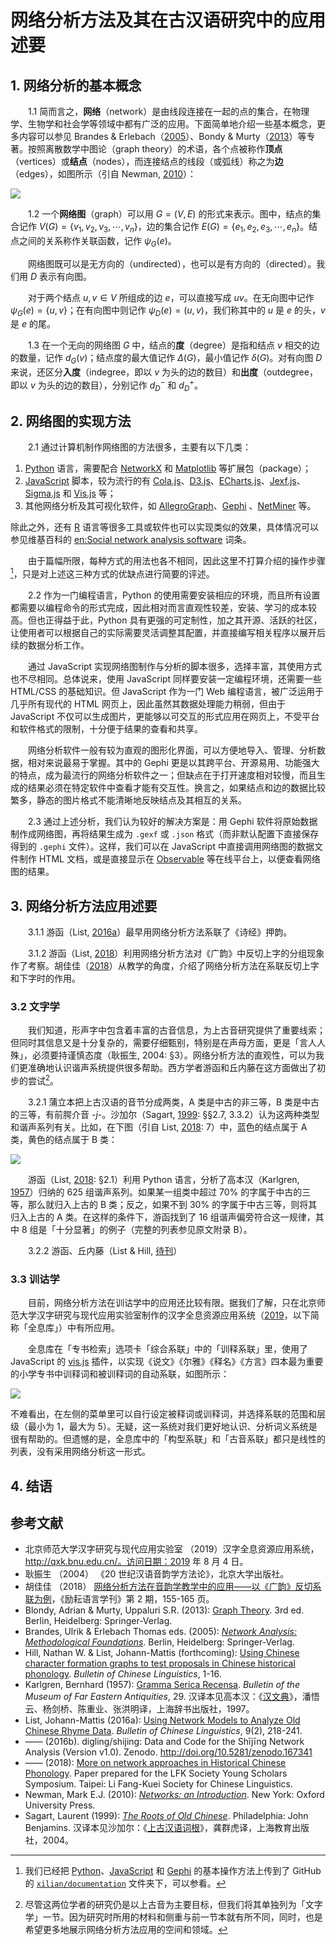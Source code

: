 # 网络分析方法及其在古汉语研究中的应用述要



## 1. 网络分析的基本概念

　　1.1 简而言之，**网络**（network）是由线段连接在一起的点的集合，在物理学、生物学和社会学等领域中都有广泛的应用。下面简单地介绍一些基本概念，更多内容可以参见 Brandes & Erlebach（[2005](https://link.springer.com/book/10.1007/b106453)）、Bondy & Murty（[2013](https://www.springer.com/gp/book/9781846289699)）等专著。按照离散数学中图论（graph theory）的术语，各个点被称作**顶点**（vertices）或**结点**（nodes），而连接结点的线段（或弧线）称之为**边**（edges），如图所示（引自 Newman, [2010](https://www.oxfordscholarship.com/view/10.1093/acprof:oso/9780199206650.001.0001/acprof-9780199206650)）：

![](pic/vertices-and-nodes.png)

　　1.2 一个**网络图**（graph）可以用 $G=(V, E)$ 的形式来表示。图中，结点的集合记作 $V(G) = \{ v_1, v_2, v_3, \cdots, v_n \}$，边的集合记作 $E(G)=\{e_1, e_2, e_3, \cdots, e_n\}$。结点之间的关系称作关联函数，记作 $\psi_G (e)$。

　　网络图既可以是无方向的（undirected），也可以是有方向的（directed）。我们用 $D$ 表示有向图。

　　对于两个结点 $u,v \in V$ 所组成的边 $e$，可以直接写成 $u v$。在无向图中记作 $\psi_G(e)=\{u,v\}$；在有向图中则记作 $\psi_D(e)=(u,v)$，我们称其中的 $u$ 是 $e$ 的头，$v$ 是 $e$ 的尾。

　　1.3 在一个无向的网络图 $G$ 中，结点的**度**（degree）是指和结点 $v$ 相交的边的数量，记作 $d_G(v)$；结点度的最大值记作 $\Delta (G)$，最小值记作 $\delta (G)$。对有向图 $D$ 来说，还区分**入度**（indegree，即以 $v$ 为头的边的数目）和**出度**（outdegree，即以 $v$ 为头的边的数目），分别记作 $d_{D}^{-}$ 和 $d_{D}^{+}$。



## 2. 网络图的实现方法

　　2.1 通过计算机制作网络图的方法很多，主要有以下几类：

1. [Python](https://www.python.org/) 语言，需要配合 [NetworkX](http://networkx.github.io/) 和 [Matplotlib](https://matplotlib.org/) 等扩展包（package）；
2. [JavaScript](https://www.javascript.com) 脚本，较为流行的有 [Cola.js](https://ialab.it.monash.edu/webcola/)、[D3.js](https://d3js.org/)、[ECharts.js](http://echarts.baidu.com/)、[Jexf.js](https://github.com/raphv/gexf-js)、[Sigma.js](http://sigmajs.org/) 和 [Vis.js](https://visjs.org/) 等；
3. 其他网络分析及其可视化软件，如 [AllegroGraph](https://allegrograph.com/)、[Gephi](https://gephi.org/) 、[NetMiner](http://www.netminer.com/main/main-read.do) 等。

除此之外，还有 [R](https://www.r-project.org/) 语言等很多工具或软件也可以实现类似的效果，具体情况可以参见维基百科的 [en:Social network analysis software](https://en.wikipedia.org/wiki/Social_network_analysis_software) 词条。

　　由于篇幅所限，每种方式的用法也各不相同，因此这里不打算介绍的操作步骤[^2.1]，只是对上述这三种方式的优缺点进行简要的评述。

[^2.1]: 我们已经把 [Python](python.md)、[JavaScript](js.md) 和 [Gephi](gephi.md) 的基本操作方法上传到了 GitHub 的 [`xilian/documentation`](https://github.com/Amadeus-ji/xilian/tree/master/documentation) 文件夹下，可以参看。

　　2.2 作为一门编程语言，Python 的使用需要安装相应的环境，而且所有设置都需要以编程命令的形式完成，因此相对而言直观性较差，安装、学习的成本较高。但也正得益于此，Python 具有更强的可定制性，加之其开源、活跃的社区，让使用者可以根据自己的实际需要灵活调整其配置，并直接编写相关程序以展开后续的数据分析工作。

　　通过 JavaScript 实现网络图制作与分析的脚本很多，选择丰富，其使用方式也不尽相同。总体说来，使用 JavaScript 同样要安装一定编程环境，还需要一些 HTML/CSS 的基础知识。但 JavaScript 作为一门 Web 编程语言，被广泛运用于几乎所有现代的 HTML 网页上，因此虽然其数据处理能力稍弱，但由于 JavaScript 不仅可以生成图片，更能够以可交互的形式应用在网页上，不受平台和软件格式的限制，十分便于结果的查看和共享。

　　网络分析软件一般有较为直观的图形化界面，可以方便地导入、管理、分析数据，相对来说最易于掌握。其中的 Gephi 更是以其跨平台、开源易用、功能强大的特点，成为最流行的网络分析软件之一；但缺点在于打开速度相对较慢，而且生成的结果必须在特定软件中查看才能有交互性。换言之，如果结点和边的数据比较繁多，静态的图片格式不能清晰地反映结点及其相互的关系。

　　2.3 通过上述分析，我们认为较好的解决方案是：用 Gephi 软件将原始数据制作成网络图，再将结果生成为 `.gexf` 或 `.json` 格式（而非默认配置下直接保存得到的 `.gephi` 文件）。这样，我们可以在 JavaScript 中直接调用网络图的数据文件制作 HTML 文档，或是直接显示在 [Observable](https://observablehq.com/) 等在线平台上，以便查看网络图的结果。



## 3. 网络分析方法应用述要

　　3.1.1 游函（List, [2016a](https://doi.org/10.1163/2405478X-00902004)）最早用网络分析方法系联了《诗经》押韵。

　　3.1.2 游函（List, [2018](https://hal.archives-ouvertes.fr/hal-01706927v2/document)）利用网络分析方法对《广韵》中反切上字的分组现象作了考察。胡佳佳（[2018](http://kns.cnki.net/KCMS/detail/detail.aspx?dbname=cjfd2018&filename=lyyy201802013&dbcode=cjfq)）从教学的角度，介绍了网络分析方法在系联反切上字和下字时的作用。

### 3.2 文字学

　　我们知道，形声字中包含着丰富的古音信息，为上古音研究提供了重要线索；但同时其信息又是十分复杂的，需要仔细甄别，特别是在声母方面，更是「言人人殊」，必须要持谨慎态度（耿振生, 2004: §3）。网络分析方法的直观性，可以为我们更准确地认识谐声系统提供很多帮助。西方学者游函和丘内藤在这方面做出了初步的尝试[^3.2]。

[^3.2]: 尽管这两位学者的研究仍是以上古音为主要目标，但我们将其单独列为「文字学」一节。因为研究时所用的材料和侧重与前一节本就有所不同，同时，也是希望更多地展示网络分析方法应用的空间和领域。

　　3.2.1 蒲立本把上古汉语的音节分成两类，A 类是中古的非三等，B 类是中古的三等，有前腭介音 -*j*-。沙加尔（Sagart, [1999](https://doi.org/10.1075/cilt.184): §§2.7, 3.3.2）认为这两种类型和谐声系列有关。比如，在下图（引自 List, [2018](https://hal.archives-ouvertes.fr/hal-01706927v2/document): 7）中，蓝色的结点属于 A 类，黄色的结点属于 B 类：

![](/pic/xiesheng.png)

　　游函（List, [2018](https://hal.archives-ouvertes.fr/hal-01706927v2/document): §2.1）利用 Python 语言，分析了高本汉（Karlgren, [1957](http://ss.zhizhen.com/detail_38502727e7500f26f1ce104a15568ce8e2ee8db6d8d18d4d1921b0a3ea255101ff20232bc5d7271392ca6eb2c71318865155c5438fbb21eab02f26b59238cf601ee603dc6f3d002408283ada86f7e698?)）归纳的 625 组谐声系列。如果某一组类中超过 70% 的字属于中古的三等，那么就归入上古的 B 类；反之，如果不到 30% 的字属于中古三等，则将其归入上古的 A 类。在这样的条件下，游函找到了 16 组谐声偏旁符合这一规律，其中 8 组是「十分显著」的例子（完整的列表参见原文附录 B）。

　　3.2.2 游函、丘内藤（List & Hill, [待刊](http://lingulist.de/documents/papers/hill-list-2019-chinese-character-formation-graphs.pdf)）

### 3.3 训诂学

　　目前，网络分析方法在训诂学中的应用还比较有限。据我们了解，只在北京师范大学汉字研究与现代应用实验室制作的汉字全息资源应用系统（[2019](http://qxk.bnu.edu.cn/)，以下简称「全息库」）中有所应用。

　　全息库在「专书检索」选项卡「综合系联」中的「训释系联」里，使用了 JavaScript 的 [vis.js](https://github.com/visjs/vis-network) 插件，以实现《说文》《尔雅》《释名》《方言》四本最为重要的小学专书中训释词和被训释词的自动系联，如图所示：

![](/pic/qxk.png)

不难看出，在左侧的菜单里可以自行设定被释词或训释词，并选择系联的范围和层级（最小为 1，最大为 5）。无疑，这一系统对我们更好地认识、分析词义系统是很有帮助的。但遗憾的是，全息库中的「构型系联」和「古音系联」都只是线性的列表，没有采用网络分析这一形式。

## 4. 结语





## 参考文献

- 北京师范大学汉字研究与现代应用实验室 （2019）汉字全息资源应用系统，http://qxk.bnu.edu.cn/。访问日期：2019 年 8 月 4 日。
- 耿振生 （2004） 《20 世纪汉语音韵学方法论》，北京大学出版社。
- 胡佳佳 （2018） [网络分析方法在音韵学教学中的应用——以《广韵》反切系联为例](http://kns.cnki.net/KCMS/detail/detail.aspx?dbname=cjfd2018&filename=lyyy201802013&dbcode=cjfq)，《励耘语言学刊》第 2 期，155-165 页。
- Blondy, Adrian & Murty, Uppaluri S.R. (2013): [Graph Theory](https://www.springer.com/gp/book/9781846289699). 3rd ed. Berlin, Heidelberg: Springer-Verlag.
- Brandes, Ulrik & Erlebach Thomas eds. (2005): [*Network Analysis: Methodological Foundations*](https://link.springer.com/book/10.1007/b106453). Berlin, Heidelberg: Springer-Verlag.
- Hill, Nathan W. & List, Johann-Mattis (forthcoming): [Using Chinese character formation graphs to test proposals in Chinese historical phonology](http://lingulist.de/documents/papers/hill-list-2019-chinese-character-formation-graphs.pdf). *Bulletin of Chinese Linguistics*, 1-16.
- Karlgren, Bernhard (1957): [Gramma Serica Recensa](http://ss.zhizhen.com/detail_38502727e7500f26f1ce104a15568ce8e2ee8db6d8d18d4d1921b0a3ea255101ff20232bc5d7271392ca6eb2c71318865155c5438fbb21eab02f26b59238cf601ee603dc6f3d002408283ada86f7e698?). *Bulletin of the Museum of Far Eastern Antiquities*, 29. 汉译本见高本汉：《[汉文典](http://ss.zhizhen.com/detail_38502727e7500f26ea2dfaed11771665fed4b47e2deecb0f1921b0a3ea25510134114c969f2eae5cc744720e3130b751ed88dfe5746c33d69cb51d43696fa7ef69b6d1a0a8fc4207fba42c3daf60db7d?&apistrclassfy=0_8_2)》，潘悟云、杨剑桥、陈重业、张洪明译，上海辞书出版社，1997。
- List, Johann-Mattis (2016a): [Using Network Models to Analyze Old Chinese Rhyme Data](https://doi.org/10.1163/2405478X-00902004). *Bulletin of Chinese Linguistics*, 9(2), 218-241.
- —— (2016b). digling/shijing: Data and Code for the Shījīng Network Analysis (Version v1.0). Zenodo. http://doi.org/10.5281/zenodo.167341
- —— (2018): [More on network approaches in Historical Chinese Phonology](https://hal.archives-ouvertes.fr/hal-01706927v2/document). Paper prepared for the LFK Society Young Scholars Symposium. Taipei: Li Fang-Kuei Society for Chinese Linguistics.
- Newman, Mark E.J. (2010): [*Networks: an Introduction*](https://www.oxfordscholarship.com/view/10.1093/acprof:oso/9780199206650.001.0001/acprof-9780199206650). New York: Oxford University Press.
- Sagart, Laurent (1999): [*The Roots of Old Chinese*](https://doi.org/10.1075/cilt.184). Philadelphia: John Benjamins. 汉译本见沙加尔：《[上古汉语词根](http://ss.zhizhen.com/detail_38502727e7500f264b1a17c7914b5b8eb7d8e42d1448219a1921b0a3ea25510134114c969f2eae5cd8a964fdd6ecd3537ea0d09aa8e546031ebd9f0dd9d277dcf3cd01ab5af9a03019ea194ccb5b9f2e?&apistrclassfy=0_8_2)》，龚群虎译，上海教育出版社，2004。